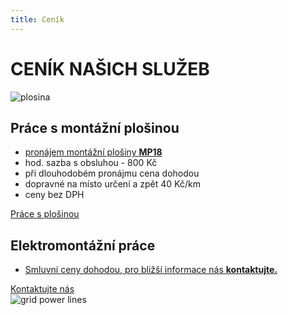 ```yaml
---
title: Ceník
---
```


<div class="grid-container">

  <div class="grid-item span2 row1">
    <h1 class="page__heading span-p">CENÍK NAŠICH SLUŽEB</h1>
  </div>

  <div class="grid-item">
    <img class="fl-l max-fit" src="{{ url('theme://images/plosina03.jpg') }}" alt="plosina">
  </div>

  <div class="grid-item flex-collumn">
    <h2 class="section-header">Práce s montážní plošinou</h2>
    <ul class="list-section">
        <li><a class="anchor " href="{{ base_url_relative }}/sluzby/prace-s-plosinou">pronájem montážní plošiny <b>MP18</b></a></li>
        <li>hod. sazba s obsluhou - 800 Kč</li>
        <li>při dlouhodobém pronájmu cena dohodou</li>
        <li>dopravné na místo určení a zpět 40 Kč/km</li>
        <li class="italics">ceny bez DPH</li>
    </ul>
        <div>
      <a href="{{ base_url_relative }}/sluzby/prace-s-plosinou" class="button btn41-43 btn-42">Práce s plošinou</a>
    </div>
  </div>



  <div class="grid-item flex-collumn">
    <h2 class="section-header">Elektromontážní práce</h2>
    <ul class="list-section">
      <li><a class="anchor " href="{{ base_url_relative }}/kontakt">Smluvní ceny dohodou, pro bližší informace nás <b>kontaktujte.</b></a></li>
    </ul>
    <div>
      <a href="{{ base_url_relative }}/sluzby/prace-s-plosinou" class="button btn41-43 btn-42">Kontaktujte nás</a>
    </div>
  </div>

  <div class="grid-item">
    <img class="fl-l max-fit" src="{{ url('theme://images/photo-powerlines.jpeg') }}" alt="grid power lines">
  </div>

</div>